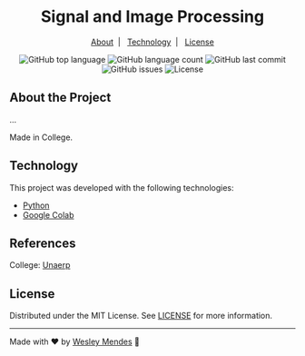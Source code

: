 <h1 align="center">
  Signal and Image Processing
</h1>

<p align="center">
  <a href="#about-the-project">About</a>&nbsp;&nbsp;|&nbsp;&nbsp;
  <a href="#technology">Technology</a>&nbsp;&nbsp;|&nbsp;&nbsp;
  <a href="#license">License</a>
</p>

<p align="center">
  <img alt="GitHub top language" src="https://img.shields.io/github/languages/top/wesgtox/Signal-Image-Processing?style=plastic" />
  <img alt="GitHub language count" src="https://img.shields.io/github/languages/count/wesgtox/Signal-Image-Processing?style=plastic" />
  <img alt="GitHub last commit" src="https://img.shields.io/github/last-commit/wesgtox/Signal-Image-Processing?style=plastic" />
  <img alt="GitHub issues" src="https://img.shields.io/github/issues/wesgtox/Signal-Image-Processing?style=plastic" />
  <img alt="License" src="https://img.shields.io/github/license/wesgtox/Signal-Image-Processing?style=plastic" />
</p>

## About the Project

...

Made in College.


## Technology 

This project was developed with the following technologies:

- [Python](https://www.python.org/)
- [Google Colab](https://colab.research.google.com/)


## References

College: [Unaerp](http://www.unaerp.br/)


## License

Distributed under the MIT License. See [LICENSE](LICENSE) for more information.

---

Made with ♥ by [Wesley Mendes](https://wesleymendes.com.br/) :wave:
